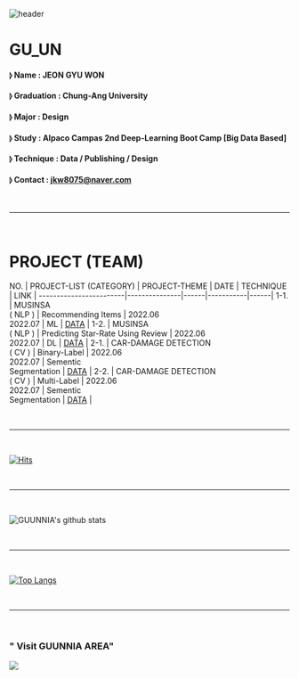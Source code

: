 ![header](https://capsule-render.vercel.app/api?type=waving&color=gradient&height=300&section=header&text=CODEnter&fontColor=FFFFFF&fontSize=90&)

# GU_UN
#### ⦊ Name : JEON GYU WON 
#### ⦊ Graduation : Chung-Ang University 
#### ⦊ Major : Design 
#### ⦊ Study : Alpaco Campas 2nd Deep-Learning Boot Camp [Big Data Based] 
#### ⦊ Technique : Data / Publishing / Design 
#### ⦊ Contact : jkw8075@naver.com 


 <br><hr><br>


# PROJECT (TEAM)

 NO. | PROJECT-LIST (CATEGORY) | PROJECT-THEME | DATE | TECHNIQUE | LINK |
------------------------|---------------|------|-----------|------|
 1-1. | MUSINSA<br>( NLP ) | Recommending Items | 2022.06<br>2022.07 | ML | [DATA](https://) |
 1-2. | MUSINSA<br>( NLP ) | Predicting Star-Rate Using Review | 2022.06<br>2022.07 | DL | [DATA](https://) |
 2-1. | CAR-DAMAGE DETECTION<br>( CV ) | Binary-Label | 2022.06<br>2022.07 | Sementic<br>Segmentation | [DATA](https://) |
 2-2. | CAR-DAMAGE DETECTION<br>( CV ) | Multi-Label | 2022.06<br>2022.07 | Sementic<br>Segmentation | [DATA](https://) |


 <br><hr><br>

[![Hits](https://hits.seeyoufarm.com/api/count/incr/badge.svg?url=https%3A%2F%2Fgithub.com%2FGUUNNIA%2Fhit-counter&count_bg=%238C8C8C&title_bg=%23A12AC0&icon=&icon_color=%23E7E7E7&title=hits&edge_flat=false)](https://hits.seeyoufarm.com)

 <br><hr><br>

![GUUNNIA's github stats](https://github-readme-stats.vercel.app/api?username=GUUNNIA&show_icons=true&&theme=radical)

 <br><hr><br>
 
[![Top Langs](https://github-readme-stats.vercel.app/api/top-langs/?username=GUUNNIA&layout=compact)](https://github.com/GUUNNIA/github-readme-stats)

 <br><hr><br>

<h3>" Visit GUUNNIA AREA"</h3>
<a href="https://www.instagram.com/gu_unnia/"><img src="https://img.shields.io/badge/Instagram-FFCA28?style=flat-square&logo=Instagram&logoColor=white"/></a>


















<!--
**GUUNNIA/GUUNNIA** is a ✨ _special_ ✨ repository because its `README.md` (this file) appears on your GitHub profile.

Here are some ideas to get you started:

- 🔭 I’m currently working on ...
- 🌱 I’m currently learning ...
- 👯 I’m looking to collaborate on ...
- 🤔 I’m looking for help with ...
- 💬 Ask me about ...
- 📫 How to reach me: ...
- 😄 Pronouns: ...
- ⚡ Fun fact: ...
-->
